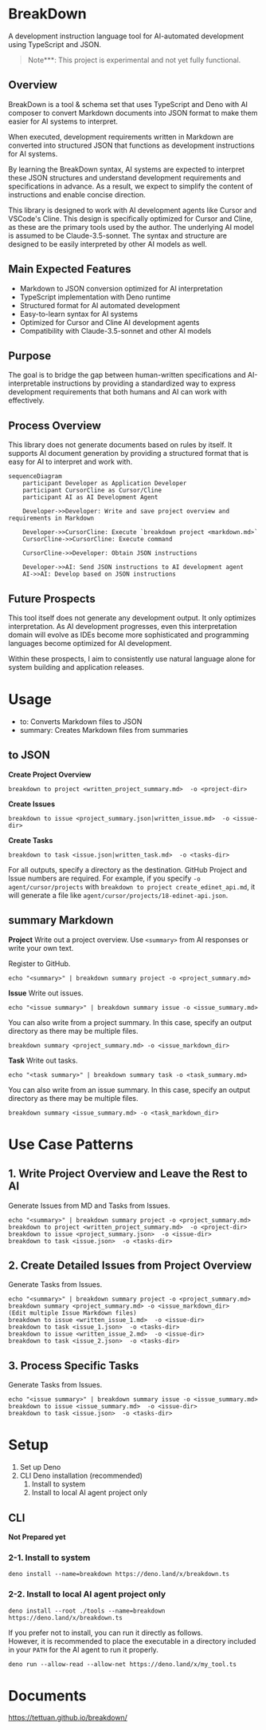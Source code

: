# BreakDown
A development instruction language tool for AI-automated development using TypeScript and JSON.

> Note***: This project is experimental and not yet fully functional.

## Overview

BreakDown is a tool & schema set that uses TypeScript and Deno with AI composer to convert Markdown documents into JSON format to make them easier for AI systems to interpret.

When executed, development requirements written in Markdown are converted into structured JSON that functions as development instructions for AI systems.

By learning the BreakDown syntax, AI systems are expected to interpret these JSON structures and understand development requirements and specifications in advance.
As a result, we expect to simplify the content of instructions and enable concise direction.

This library is designed to work with AI development agents like Cursor and VSCode's Cline. This design is specifically optimized for Cursor and Cline, as these are the primary tools used by the author. The underlying AI model is assumed to be Claude-3.5-sonnet. The syntax and structure are designed to be easily interpreted by other AI models as well.

## Main Expected Features

- Markdown to JSON conversion optimized for AI interpretation
- TypeScript implementation with Deno runtime
- Structured format for AI automated development
- Easy-to-learn syntax for AI systems
- Optimized for Cursor and Cline AI development agents
- Compatibility with Claude-3.5-sonnet and other AI models

## Purpose

The goal is to bridge the gap between human-written specifications and AI-interpretable instructions by providing a standardized way to express development requirements that both humans and AI can work with effectively.

## Process Overview

This library does not generate documents based on rules by itself. It supports AI document generation by providing a structured format that is easy for AI to interpret and work with.

```mermaid
sequenceDiagram
    participant Developer as Application Developer
    participant CursorCline as Cursor/Cline
    participant AI as AI Development Agent

    Developer->>Developer: Write and save project overview and requirements in Markdown

    Developer->>CursorCline: Execute `breakdown project <markdown.md>`
    CursorCline->>CursorCline: Execute command

    CursorCline->>Developer: Obtain JSON instructions

    Developer->>AI: Send JSON instructions to AI development agent
    AI->>AI: Develop based on JSON instructions

```

## Future Prospects

This tool itself does not generate any development output. It only optimizes interpretation.
As AI development progresses, even this interpretation domain will evolve as IDEs become more sophisticated and programming languages become optimized for AI development.

Within these prospects, I aim to consistently use natural language alone for system building and application releases.

# Usage

- to: Converts Markdown files to JSON
- summary: Creates Markdown files from summaries

## to JSON
**Create Project Overview**

```
breakdown to project <written_project_summary.md>  -o <project-dir>
```

**Create Issues**

```
breakdown to issue <project_summary.json|written_issue.md>  -o <issue-dir>
```

**Create Tasks**

```
breakdown to task <issue.json|written_task.md>  -o <tasks-dir>
```

For all outputs, specify a directory as the destination.
GitHub Project and Issue numbers are required.
For example, if you specify `-o agent/cursor/projects` with `breakdown to project create_edinet_api.md`, it will generate a file like `agent/cursor/projects/18-edinet-api.json`.

## summary Markdown

**Project**
Write out a project overview. Use `<summary>` from AI responses or write your own text.

Register to GitHub.

```
echo "<summary>" | breakdown summary project -o <project_summary.md>
```

**Issue**
Write out issues.

```
echo "<issue summary>" | breakdown summary issue -o <issue_summary.md>
```

You can also write from a project summary. In this case, specify an output directory as there may be multiple files.

```
breakdown summary <project_summary.md> -o <issue_markdown_dir>
```

**Task**
Write out tasks.

```
echo "<task summary>" | breakdown summary task -o <task_summary.md>
```
You can also write from an issue summary. In this case, specify an output directory as there may be multiple files.

```
breakdown summary <issue_summary.md> -o <task_markdown_dir>
```

# Use Case Patterns

## 1. Write Project Overview and Leave the Rest to AI
Generate Issues from MD and Tasks from Issues.

```
echo "<summary>" | breakdown summary project -o <project_summary.md>
breakdown to project <written_project_summary.md>  -o <project-dir>
breakdown to issue <project_summary.json>  -o <issue-dir>
breakdown to task <issue.json>  -o <tasks-dir>
```

## 2. Create Detailed Issues from Project Overview
Generate Tasks from Issues.

```
echo "<summary>" | breakdown summary project -o <project_summary.md>
breakdown summary <project_summary.md> -o <issue_markdown_dir>
(Edit multiple Issue Markdown files)
breakdown to issue <written_issue_1.md>  -o <issue-dir>
breakdown to task <issue_1.json>  -o <tasks-dir>
breakdown to issue <written_issue_2.md>  -o <issue-dir>
breakdown to task <issue_2.json>  -o <tasks-dir>
```

## 3. Process Specific Tasks
Generate Tasks from Issues.

```
echo "<issue summary>" | breakdown summary issue -o <issue_summary.md>
breakdown to issue <issue_summary.md>  -o <issue-dir>
breakdown to task <issue.json>  -o <tasks-dir>
```


# Setup

1. Set up Deno
2. CLI Deno installation (recommended)
   1. Install to system
   2. Install to local AI agent project only

## CLI

**Not Prepared yet**

### 2-1. Install to system

```
deno install --name=breakdown https://deno.land/x/breakdown.ts
```

### 2-2. Install to local AI agent project only

```
deno install --root ./tools --name=breakdown https://deno.land/x/breakdown.ts
```

If you prefer not to install, you can run it directly as follows.  
However, it is recommended to place the executable in a directory included in your `PATH` for the AI agent to run it properly.

```
deno run --allow-read --allow-net https://deno.land/x/my_tool.ts
```

# Documents
https://tettuan.github.io/breakdown/
